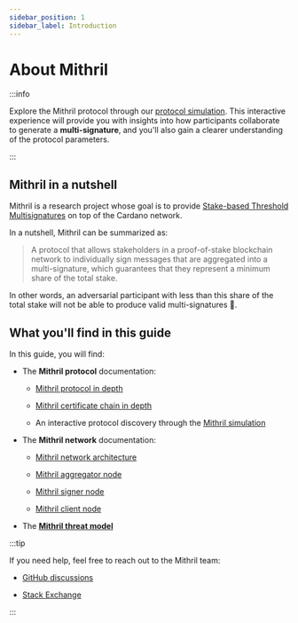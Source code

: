 ```yaml
---
sidebar_position: 1
sidebar_label: Introduction
---
```


# About Mithril

:::info

Explore the Mithril protocol through our [protocol simulation](./mithril-protocol/simulation.md). This interactive experience will provide you with insights into how participants collaborate to generate a **multi-signature**, and you'll also gain a clearer understanding of the protocol parameters.

:::

## Mithril in a nutshell

Mithril is a research project whose goal is to provide [Stake-based Threshold Multisignatures](https://iohk.io/en/research/library/papers/mithrilstake-based-threshold-multisignatures/) on top of the Cardano network.

In a nutshell, Mithril can be summarized as:

> A protocol that allows stakeholders in a proof-of-stake blockchain network to individually sign messages that are aggregated into a multi-signature, which guarantees that they represent a minimum share of the total stake.

In other words, an adversarial participant with less than this share of the total stake will not be able to produce valid multi-signatures :closed_lock_with_key:.

## What you'll find in this guide

In this guide, you will find:

- The **Mithril protocol** documentation:

  - [Mithril protocol in depth](./mithril-protocol/protocol.md)

  - [Mithril certificate chain in depth](./mithril-protocol/certificates.md)

  - An interactive protocol discovery through the [Mithril simulation](./mithril-protocol/simulation.md)

- The **Mithril network** documentation:

  - [Mithril network architecture](./mithril-network/architecture.md)

  - [Mithril aggregator node](./mithril-network/aggregator.md)

  - [Mithril signer node](./mithril-network/signer.md)

  - [Mithril client node](./mithril-network/client.md)

- The [**Mithril threat model**](./threat-model)

:::tip

If you need help, feel free to reach out to the Mithril team:

- [GitHub discussions](https://github.com/input-output-hk/mithril/discussions)

- [Stack Exchange](https://cardano.stackexchange.com/questions/tagged/mithril)

:::
